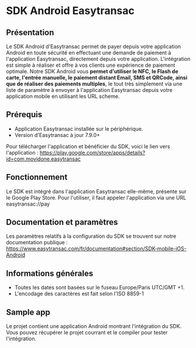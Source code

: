 # SDK Android Easytransac

## Présentation

Le SDK Android d'Easytransac permet de payer depuis votre application Android en toute sécurité en effectuant une demande de paiement à l'application Easytransac, directement depuis votre application.
L'intégration est simple à réaliser et offre à vos clients une expérience de paiement optimale.
Notre SDK Android vous **permet d'utiliser le NFC, le Flash de carte, l'entrée manuelle, le paiement distant Email, SMS et QRCode, ainsi que de réaliser des paiements multiples**, le tout très simplement via une liste de paramètre à envoyer à l'application Easytransac depuis votre application mobile en utilisant les URL scheme.


## Prérequis

- Application Easytransac installée sur le périphérique.
- Version d'Easytransac à jour 7.9.0+

Pour télécharger l'application et bénéficier du SDK, voici le lien vers l'application : https://play.google.com/store/apps/details?id=com.movidone.easytransac


## Fonctionnement

Le SDK est intégré dans l'application Easytransac elle-même, présente sur le Google Play Store. Pour l'utiliser, il faut appeler l'application via une URL easytransac://pay


## Documentation et paramètres

Les paramètres relatifs à la configuration du SDK se trouvent sur notre documentation publique : https://www.easytransac.com/fr/documentation#section/SDK-mobile-iOS-Android


## Informations générales

 - Toutes les dates sont basées sur le fuseau Europe/Paris UTC/GMT +1.
 - L'encodage des caractères est fait selon l'ISO 8859-1


## Sample app

Le projet contient une application Android montrant l'intégration du SDK.
Vous pouvez récupérer le projet courrant et le compiler pour tester l'intégration.
